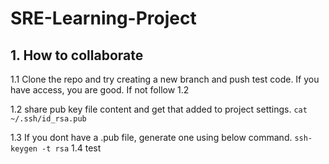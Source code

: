 # SRE-Learning-Project

## 1. How to collaborate
1.1 Clone the repo and try creating a new branch and push test code. If you have access, you are good. If not follow 1.2

1.2 share pub key file content and get that added to project settings.
`cat ~/.ssh/id_rsa.pub`

1.3 If you dont have a .pub file, generate one using below command.
`ssh-keygen -t rsa`
1.4 test
